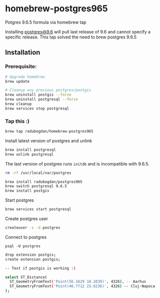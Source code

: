 # homebrew-postgres965

Potgres 9.6.5 formula via homebrew tap

Installing postgres@9.6 will pull last release of 9.6 and cannot specify a specific release. This tap solved the need to brew postgres 9.6.5

## Installation

### Prerequisite:

```sh
# Upgrade homebrew
brew update

# Cleanup any previous postgres/postgis
brew uninstall postgis --force
brew uninstall postgresql --force
brew cleanup
brew services stop postgresql
```

### Tap this :)

```sh
brew tap radubogdan/homebrew-postgres965
```

Install latest version of postgres and unlink

```sh
brew install postgresql
brew unlink postgresql
```

The last version of postgres runs `initdb` and is incompatible with 9.6.5.

```sh
rm -rf /usr/local/var/postgres
```

```sh
brew install radubogdan/postgres965
brew switch postgresql 9.6.5
brew install postgis
```

Start postgres

```sh
brew services start postgresql
```

Create postgres user

```sh
createuser -s -d postgres
```

Connect to postgres

```
psql -U postgres
```

```sh
drop extension postgis;
create extension postgis;

-- Test if postgis is working :)

select ST_Distance(
  ST_GeometryFromText('Point(56.1629 10.2039)', 4326), -- Aarhus
  ST_GeometryFromText('Point(46.7712 23.6236)', 4326) -- Cluj-Napoca
);
```